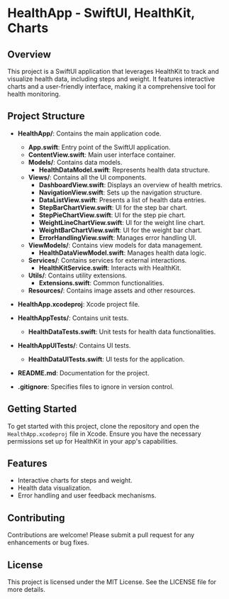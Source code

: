 # HealthApp - SwiftUI, HealthKit, Charts

## Overview
This project is a SwiftUI application that leverages HealthKit to track and visualize health data, including steps and weight. It features interactive charts and a user-friendly interface, making it a comprehensive tool for health monitoring.

## Project Structure
- **HealthApp/**: Contains the main application code.
  - **App.swift**: Entry point of the SwiftUI application.
  - **ContentView.swift**: Main user interface container.
  - **Models/**: Contains data models.
    - **HealthDataModel.swift**: Represents health data structure.
  - **Views/**: Contains all the UI components.
    - **DashboardView.swift**: Displays an overview of health metrics.
    - **NavigationView.swift**: Sets up the navigation structure.
    - **DataListView.swift**: Presents a list of health data entries.
    - **StepBarChartView.swift**: UI for the step bar chart.
    - **StepPieChartView.swift**: UI for the step pie chart.
    - **WeightLineChartView.swift**: UI for the weight line chart.
    - **WeightBarChartView.swift**: UI for the weight bar chart.
    - **ErrorHandlingView.swift**: Manages error handling UI.
  - **ViewModels/**: Contains view models for data management.
    - **HealthDataViewModel.swift**: Manages health data logic.
  - **Services/**: Contains services for external interactions.
    - **HealthKitService.swift**: Interacts with HealthKit.
  - **Utils/**: Contains utility extensions.
    - **Extensions.swift**: Common functionalities.
  - **Resources/**: Contains image assets and other resources.

- **HealthApp.xcodeproj**: Xcode project file.
- **HealthAppTests/**: Contains unit tests.
  - **HealthDataTests.swift**: Unit tests for health data functionalities.
- **HealthAppUITests/**: Contains UI tests.
  - **HealthDataUITests.swift**: UI tests for the application.
- **README.md**: Documentation for the project.
- **.gitignore**: Specifies files to ignore in version control.

## Getting Started
To get started with this project, clone the repository and open the `HealthApp.xcodeproj` file in Xcode. Ensure you have the necessary permissions set up for HealthKit in your app's capabilities.

## Features
- Interactive charts for steps and weight.
- Health data visualization.
- Error handling and user feedback mechanisms.

## Contributing
Contributions are welcome! Please submit a pull request for any enhancements or bug fixes.

## License
This project is licensed under the MIT License. See the LICENSE file for more details.